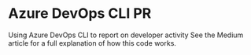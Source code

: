 # Azure DevOps CLI PR
Using Azure DevOps CLI to report on developer activity
See the Medium article for a full explanation of how this code works.
